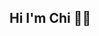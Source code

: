 ## Hi I'm Chi 👋🏾

<!--
**chi-nzerem/chi-nzerem** is a ✨ _special_ ✨ repository because its `README.md` (this file) appears on your GitHub profile.

Here are some ideas to get you started:

- 🔭 I'm a Mathematics major & Computer Science minor at Boston University '25...
- 🌱 I'm currently studying data science, with interests in deep learning, generative AI, & AR. I'm learning foundational ML concepts & learning basic mobile app development to build an app that combats executive dysfunction.
- 👯 I'm looking to collaborate on app development.
- 💬 Ask me about my passions & project idea motivations.
- ✉️ How to reach me: chinzerem3@gmail.com

### 👩🏾‍💻 Tech Stack:
Python, R, SQL, MySQL
-->
